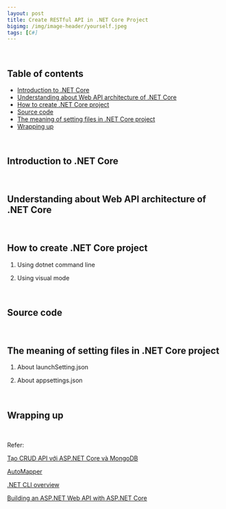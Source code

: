 ```yaml
---
layout: post
title: Create RESTful API in .NET Core Project
bigimg: /img/image-header/yourself.jpeg
tags: [C#]
---
```





<br>

## Table of contents
- [Introduction to .NET Core](#introduction-to-.net-core)
- [Understanding about Web API architecture of .NET Core ]()
- [How to create .NET Core project]()
- [Source code]()
- [The meaning of setting files in .NET Core project]()
- [Wrapping up]()


<br>

## Introduction to .NET Core






<br>

## Understanding about Web API architecture of .NET Core 







<br>

## How to create .NET Core project

1. Using dotnet command line



2. Using visual mode



<br>

## Source code





<br>

## The meaning of setting files in .NET Core project

1. About launchSetting.json




2. About appsettings.json




<br>

## Wrapping up




<br>

Refer:

[Tạo CRUD API với ASP.NET Core và MongoDB](https://medium.com/@superjunior.dev/c-note-t%E1%BA%A1o-crud-api-v%E1%BB%9Bi-asp-net-core-v%C3%A0-mongodb-6a4c9397e06a)

[AutoMapper](https://automapper.org/)

[.NET CLI overview](https://docs.microsoft.com/en-us/dotnet/core/tools/?tabs=netcore2x)

[Building an ASP.NET Web API with ASP.NET Core](https://www.toptal.com/asp-dot-net/asp-net-web-api-tutorial)